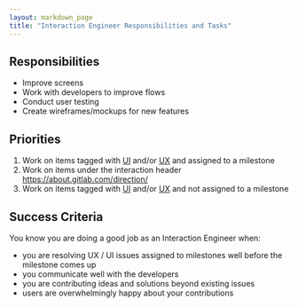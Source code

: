 ```yaml
---
layout: markdown_page
title: "Interaction Engineer Responsibilities and Tasks"
---
```


## Responsibilities

* Improve screens
* Work with developers to improve flows
* Conduct user testing
* Create wireframes/mockups for new features

## Priorities

1. Work on items tagged with [UI](https://gitlab.com/gitlab-org/gitlab-ce/issues?label_name=ui) and/or [UX](https://gitlab.com/gitlab-org/gitlab-ce/issues?label_name=ux) and assigned to a milestone
1. Work on items under the interaction header https://about.gitlab.com/direction/
1. Work on items tagged with [UI](https://gitlab.com/gitlab-org/gitlab-ce/issues?label_name=ui) and/or [UX](https://gitlab.com/gitlab-org/gitlab-ce/issues?label_name=ux) and not assigned to a milestone


## Success Criteria
You know you are doing a good job as an Interaction Engineer when:
* you are resolving UX / UI issues assigned to milestones well before the milestone comes up
* you communicate well with the developers
* you are contributing ideas and solutions beyond existing issues
* users are overwhelmingly happy about your contributions